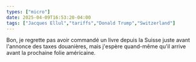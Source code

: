 ```yaml
---
types: ["micro"]
date: 2025-04-09T16:53:20-04:00
tags: ["Jacques Ellul","tariffs","Donald Trump","Switzerland"]
---
```

Bon, je regrette pas avoir commandé un livre depuis la Suisse juste avant l'annonce des taxes douanières, mais j'espère quand-même qu'il arrive avant la prochaine folie américaine.